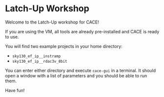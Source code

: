 # Latch-Up Workshop

Welcome to the Latch-Up workshop for CACE!

If you are using the VM, all tools are already pre-installed and CACE is ready to use.

You will find two example projects in your home directory:

- `sky130_ef_ip__instramp`
- `sky130_ef_ip__rdac3v_8bit`

You can enter either directory and execute `cace-gui` in a terminal. It should open a window with a list of parameters and you should be able to run them.

Have fun!
